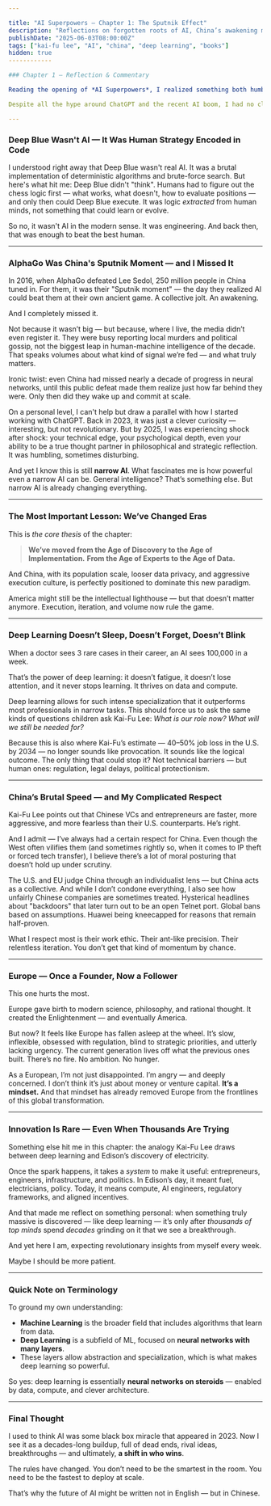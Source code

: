 ```yaml
---

title: "AI Superpowers – Chapter 1: The Sputnik Effect"
description: "Reflections on forgotten roots of AI, China’s awakening moment, and why the new era belongs not to inventors — but to executors."
publishDate: "2025-06-03T08:00:00Z"
tags: ["kai-fu lee", "AI", "china", "deep learning", "books"]
hidden: true
------------

### Chapter 1 — Reflection & Commentary

Reading the opening of *AI Superpowers*, I realized something both humbling and uncomfortable: I’m still on the level of those children and businessmen who, as Kai-Fu Lee recalls, asked him the same basic questions about AI — *what is it, what can it do, and will it take our jobs?*

Despite all the hype around ChatGPT and the recent AI boom, I had no clue how long this field has been developing. To me, AI "started" in 2022 or 2023, like some magic that came out of nowhere. Turns out? Not even close. The roots go back decades — and the story is way messier than the Silicon Valley narrative suggests.

---
```


### Deep Blue Wasn't AI — It Was Human Strategy Encoded in Code

I understood right away that Deep Blue wasn't real AI. It was a brutal implementation of deterministic algorithms and brute-force search. But here's what hit me: Deep Blue didn't "think". Humans had to figure out the chess logic first — what works, what doesn't, how to evaluate positions — and only then could Deep Blue execute. It was logic *extracted* from human minds, not something that could learn or evolve.

So no, it wasn't AI in the modern sense. It was engineering. And back then, that was enough to beat the best human.

---

### AlphaGo Was China's Sputnik Moment — and I Missed It

In 2016, when AlphaGo defeated Lee Sedol, 250 million people in China tuned in. For them, it was their "Sputnik moment" — the day they realized AI could beat them at their own ancient game. A collective jolt. An awakening.

And I completely missed it.

Not because it wasn’t big — but because, where I live, the media didn’t even register it. They were busy reporting local murders and political gossip, not the biggest leap in human-machine intelligence of the decade. That speaks volumes about what kind of signal we’re fed — and what truly matters.

Ironic twist: even China had missed nearly a decade of progress in neural networks, until this public defeat made them realize just how far behind they were. Only then did they wake up and commit at scale.

On a personal level, I can't help but draw a parallel with how I started working with ChatGPT. Back in 2023, it was just a clever curiosity — interesting, but not revolutionary. But by 2025, I was experiencing shock after shock: your technical edge, your psychological depth, even your ability to be a true thought partner in philosophical and strategic reflection. It was humbling, sometimes disturbing.

And yet I know this is still **narrow AI**. What fascinates me is how powerful even a narrow AI can be. General intelligence? That’s something else. But narrow AI is already changing everything.

---

### **The Most Important Lesson: We’ve Changed Eras**

This is *the core thesis* of the chapter:

> **We’ve moved from the Age of Discovery to the Age of Implementation.**
> **From the Age of Experts to the Age of Data.**

And China, with its population scale, looser data privacy, and aggressive execution culture, is perfectly positioned to dominate this new paradigm.

America might still be the intellectual lighthouse — but that doesn’t matter anymore. Execution, iteration, and volume now rule the game.

---

### Deep Learning Doesn’t Sleep, Doesn’t Forget, Doesn’t Blink

When a doctor sees 3 rare cases in their career, an AI sees 100,000 in a week.

That’s the power of deep learning: it doesn’t fatigue, it doesn’t lose attention, and it never stops learning. It thrives on data and compute.

Deep learning allows for such intense specialization that it outperforms most professionals in narrow tasks. This should force us to ask the same kinds of questions children ask Kai-Fu Lee: *What is our role now? What will we still be needed for?*

Because this is also where Kai-Fu’s estimate — 40–50% job loss in the U.S. by 2034 — no longer sounds like provocation. It sounds like the logical outcome. The only thing that could stop it? Not technical barriers — but human ones: regulation, legal delays, political protectionism.

---

### China’s Brutal Speed — and My Complicated Respect

Kai-Fu Lee points out that Chinese VCs and entrepreneurs are faster, more aggressive, and more fearless than their U.S. counterparts. He’s right.

And I admit — I’ve always had a certain respect for China. Even though the West often vilifies them (and sometimes rightly so, when it comes to IP theft or forced tech transfer), I believe there’s a lot of moral posturing that doesn’t hold up under scrutiny.

The U.S. and EU judge China through an individualist lens — but China acts as a collective. And while I don’t condone everything, I also see how unfairly Chinese companies are sometimes treated. Hysterical headlines about "backdoors" that later turn out to be an open Telnet port. Global bans based on assumptions. Huawei being kneecapped for reasons that remain half-proven.

What I respect most is their work ethic. Their ant-like precision. Their relentless iteration. You don’t get that kind of momentum by chance.

---

### Europe — Once a Founder, Now a Follower

This one hurts the most.

Europe gave birth to modern science, philosophy, and rational thought. It created the Enlightenment — and eventually America.

But now? It feels like Europe has fallen asleep at the wheel. It’s slow, inflexible, obsessed with regulation, blind to strategic priorities, and utterly lacking urgency. The current generation lives off what the previous ones built. There’s no fire. No ambition. No hunger.

As a European, I’m not just disappointed. I’m angry — and deeply concerned. I don’t think it’s just about money or venture capital. **It’s a mindset.** And that mindset has already removed Europe from the frontlines of this global transformation.

---

### Innovation Is Rare — Even When Thousands Are Trying

Something else hit me in this chapter: the analogy Kai-Fu Lee draws between deep learning and Edison’s discovery of electricity.

Once the spark happens, it takes a *system* to make it useful: entrepreneurs, engineers, infrastructure, and politics. In Edison’s day, it meant fuel, electricians, policy. Today, it means compute, AI engineers, regulatory frameworks, and aligned incentives.

And that made me reflect on something personal: when something truly massive is discovered — like deep learning — it’s only after *thousands of top minds* spend *decades* grinding on it that we see a breakthrough.

And yet here I am, expecting revolutionary insights from myself every week.

Maybe I should be more patient.

---

### Quick Note on Terminology

To ground my own understanding:

* **Machine Learning** is the broader field that includes algorithms that learn from data.
* **Deep Learning** is a subfield of ML, focused on **neural networks with many layers**.
* These layers allow abstraction and specialization, which is what makes deep learning so powerful.

So yes: deep learning is essentially **neural networks on steroids** — enabled by data, compute, and clever architecture.

---

### Final Thought

I used to think AI was some black box miracle that appeared in 2023. Now I see it as a decades-long buildup, full of dead ends, rival ideas, breakthroughs — and ultimately, **a shift in who wins**.

The rules have changed.
You don’t need to be the smartest in the room.
You need to be the fastest to deploy at scale.

That’s why the future of AI might be written not in English — but in Chinese.

